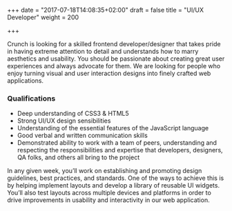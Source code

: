 +++
date = "2017-07-18T14:08:35+02:00"
draft = false
title = "UI/UX Developer"
weight = 200

+++

Crunch is looking for a skilled frontend developer/designer that takes pride in having extreme attention to detail and understands how to marry aesthetics and usability. You should be passionate about creating great user experiences and always advocate for them. We are looking for people who enjoy turning visual and user interaction designs into finely crafted web applications.

### Qualifications

* Deep understanding of CSS3 & HTML5
* Strong UI/UX design sensibilities
* Understanding of the essential features of the JavaScript language
* Good verbal and written communication skills
* Demonstrated ability to work with a team of peers, understanding and respecting the responsibilities and expertise that developers, designers, QA folks, and others all bring to the project


In any given week, you’ll work on establishing and promoting design guidelines, best practices, and standards. One of the ways to achieve this is by helping implement layouts and develop a library of reusable UI widgets. You’ll also test layouts across multiple devices and platforms in order to drive improvements in usability and interactivity in our web application.
